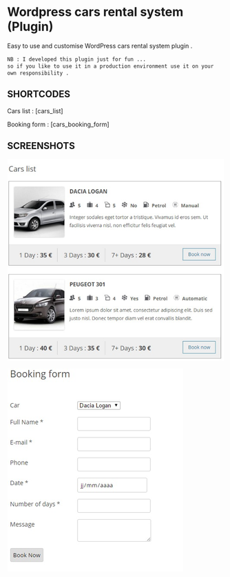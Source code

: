 # Wordpress cars rental system (Plugin)
Easy to use and customise WordPress cars rental system plugin .

```
NB : I developed this plugin just for fun ... 
so if you like to use it in a production environment use it on your own responsibility .
```

SHORTCODES
----------

Cars list : [cars_list]

Booking form : [cars_booking_form]

SCREENSHOTS
-----------
![cars list](https://raw.githubusercontent.com/farouk2u/wp-om-cars-rent/master/screenshots/cars.jpeg)

![cars list](https://raw.githubusercontent.com/farouk2u/wp-om-cars-rent/master/screenshots/book-form.jpeg)

